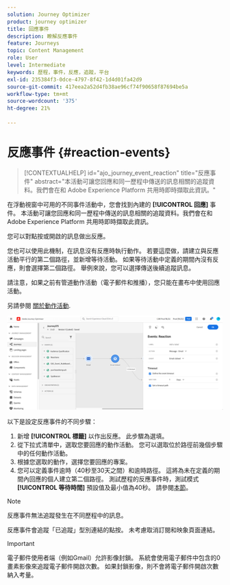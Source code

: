 ```yaml
---
solution: Journey Optimizer
product: journey optimizer
title: 回應事件
description: 瞭解反應事件
feature: Journeys
topic: Content Management
role: User
level: Intermediate
keywords: 歷程，事件，反應，追蹤，平台
exl-id: 235384f3-0dce-4797-8f42-1d4d01fa42d9
source-git-commit: 417eea2a52d4fb38ae96cf74f90658f87694be5a
workflow-type: tm+mt
source-wordcount: '375'
ht-degree: 21%

---
```


# 反應事件 {#reaction-events}

>[!CONTEXTUALHELP]
>id="ajo_journey_event_reaction"
>title="反應事件"
>abstract="本活動可讓您回應和同一歷程中傳送的訊息相關的追蹤資料。我們會在和 Adobe Experience Platform 共用時即時擷取此資訊。"

在浮動視窗中可用的不同事件活動中，您會找到內建的 **[!UICONTROL 回應]** 事件。 本活動可讓您回應和同一歷程中傳送的訊息相關的追蹤資料。我們會在和 Adobe Experience Platform 共用時即時擷取此資訊。

您可以對點按或開啟的訊息做出反應。

您也可以使用此機制，在訊息沒有反應時執行動作。 若要這麼做，請建立與反應活動平行的第二個路徑，並新增等待活動。 如果等待活動中定義的期間內沒有反應，則會選擇第二個路徑。 舉例來說，您可以選擇傳送後續追蹤訊息。

請注意，如果之前有管道動作活動（電子郵件和推播），您只能在畫布中使用回應活動。

另請參閱 [關於動作活動](../building-journeys/about-journey-activities.md#action-activities).

![](assets/journey45.png)

以下是設定反應事件的不同步驟：

1. 新增 **[!UICONTROL 標籤]** 以作出反應。 此步驟為選填。
1. 從下拉式清單中，選取您要回應的動作活動。 您可以選取位於路徑前幾個步驟中的任何動作活動。
1. 根據您選取的動作，選擇您要回應的專案。
1. 您可以定義事件逾時（40秒至30天之間）和逾時路徑。 這將為未在定義的期間內回應的個人建立第二個路徑。 測試歷程的反應事件時，測試模式 **[!UICONTROL 等待時間]** 預設值及最小值為40秒。 請參閱[本節](../building-journeys/testing-the-journey.md)。

>[!NOTE]
>
>
>反應事件無法追蹤發生在不同歷程中的訊息。
>
>反應事件會追蹤「已追蹤」型別連結的點按。 未考慮取消訂閱和映象頁面連結。

>[!IMPORTANT]
>
>電子郵件使用者端（例如Gmail）允許影像封鎖。 系統會使用電子郵件中包含的0畫素影像來追蹤電子郵件開啟次數。 如果封鎖影像，則不會將電子郵件開啟次數納入考量。
